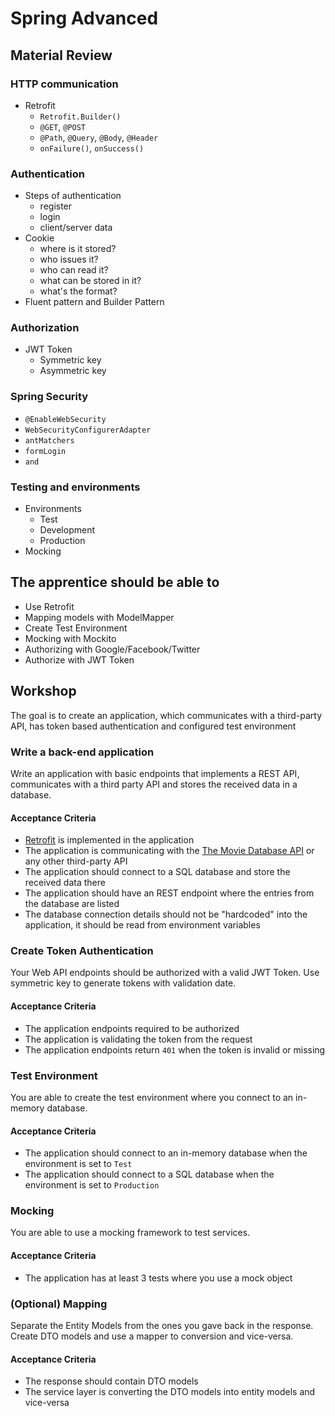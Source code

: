 # Spring Advanced

## Material Review

### HTTP communication

- Retrofit
  - `Retrofit.Builder()`
  - `@GET`, `@POST`
  - `@Path`, `@Query`, `@Body`, `@Header`
  - `onFailure()`, `onSuccess()`

### Authentication

- Steps of authentication
  - register
  - login
  - client/server data
- Cookie
  - where is it stored?
  - who issues it?
  - who can read it?
  - what can be stored in it?
  - what's the format?
- Fluent pattern and Builder Pattern

### Authorization

- JWT Token
  - Symmetric key
  - Asymmetric key

### Spring Security

- `@EnableWebSecurity`
- `WebSecurityConfigurerAdapter`
- `antMatchers`
- `formLogin`
- `and`

### Testing and environments

- Environments
  - Test
  - Development
  - Production
- Mocking

## The apprentice should be able to

- Use Retrofit
- Mapping models with ModelMapper
- Create Test Environment
- Mocking with Mockito
- Authorizing with Google/Facebook/Twitter
- Authorize with JWT Token

## Workshop

The goal is to create an application, which communicates with a third-party API,
has token based authentication and configured test environment

### Write a back-end application

Write an application with basic endpoints that implements a REST API,
communicates with a third party API and stores the received data in a database.

#### Acceptance Criteria

- [Retrofit](https://square.github.io/retrofit/)
  is implemented in the application
- The application is communicating with the
  [The Movie Database API](https://developers.themoviedb.org/3/getting-started/introduction)
  or any other third-party API
- The application should connect to a SQL database
  and store the received data there
- The application should have an REST endpoint
  where the entries from the database are listed
- The database connection details should not be
  "hardcoded" into the application,
  it should be read from environment variables

### Create Token Authentication

Your Web API endpoints should be authorized with a valid JWT Token.
Use symmetric key to generate tokens with validation date.

#### Acceptance Criteria

- The application endpoints required to be authorized
- The application is validating the token from the request
- The application endpoints return `401` when the token is invalid or missing

### Test Environment

You are able to create the test environment
where you connect to an in-memory database.

#### Acceptance Criteria

- The application should connect to an in-memory database when the environment
  is set to `Test`
- The application should connect to a SQL database when the environment is set
  to `Production`

### Mocking

You are able to use a mocking framework to test services.

#### Acceptance Criteria

- The application has at least 3 tests where you use a mock object

### (Optional) Mapping

Separate the Entity Models from the ones you gave back in the response.
Create DTO models and use a mapper to conversion and vice-versa.

#### Acceptance Criteria

- The response should contain DTO models
- The service layer is converting the DTO models into entity models and
  vice-versa
